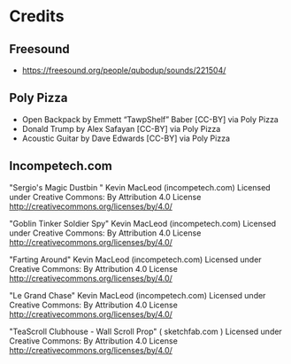 # Credits

## Freesound
- https://freesound.org/people/qubodup/sounds/221504/

## Poly Pizza
 - Open Backpack by Emmett “TawpShelf” Baber [CC-BY] via Poly Pizza
 - Donald Trump by Alex Safayan [CC-BY] via Poly Pizza
 - Acoustic Guitar by Dave Edwards [CC-BY] via Poly Pizza

## Incompetech.com
 "Sergio's Magic Dustbin " Kevin MacLeod (incompetech.com)
Licensed under Creative Commons: By Attribution 4.0 License
http://creativecommons.org/licenses/by/4.0/

"Goblin Tinker Soldier Spy" Kevin MacLeod (incompetech.com)
Licensed under Creative Commons: By Attribution 4.0 License
http://creativecommons.org/licenses/by/4.0/

"Farting Around" Kevin MacLeod (incompetech.com)
Licensed under Creative Commons: By Attribution 4.0 License
http://creativecommons.org/licenses/by/4.0/

"Le Grand Chase" Kevin MacLeod (incompetech.com)
Licensed under Creative Commons: By Attribution 4.0 License
http://creativecommons.org/licenses/by/4.0/

"TeaScroll Clubhouse - Wall Scroll Prop" ( sketchfab.com )
Licensed under Creative Commons: By Attribution 4.0 License
http://creativecommons.org/licenses/by/4.0/

